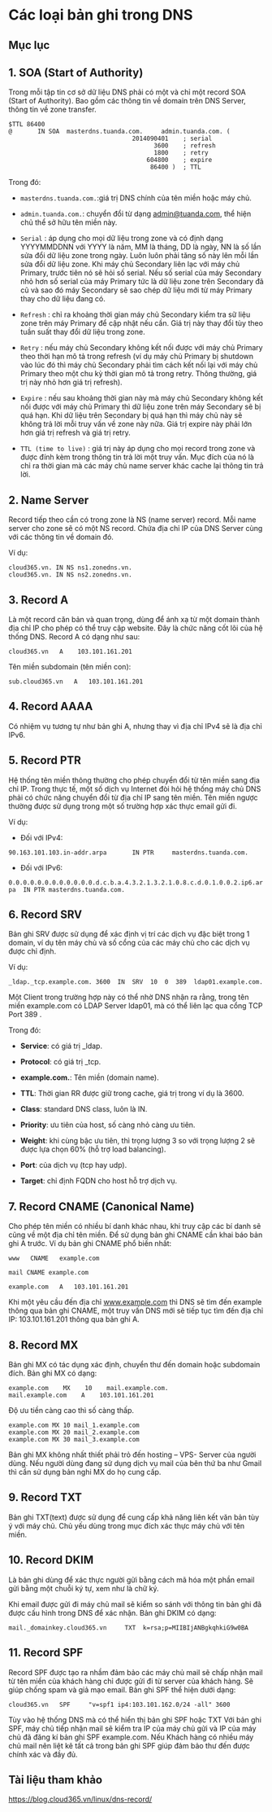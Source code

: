 # Các loại bản ghi trong DNS

## Mục lục

## 1. SOA (Start of Authority)

Trong mỗi tập tin cơ sở dữ liệu DNS phải có một và chỉ một record SOA (Start of Authority). Bao gồm các thông tin về domain trên DNS Server, thông tin về zone transfer.

```
$TTL 86400
@       IN SOA  masterdns.tuanda.com.     admin.tuanda.com. (
                                  2014090401    ; serial
                                        3600    ; refresh
                                        1800    ; retry
                                      604800    ; expire
                                       86400 )  ; TTL
```

Trong đó:

- `masterdns.tuanda.com.`:giá trị DNS chính của tên miền hoặc máy chủ.

- `admin.tuanda.com.`: chuyển đổi từ dạng admin@tuanda.com, thể hiện chủ thể sở hữu tên miền này.

- `Serial` : áp dụng cho mọi dữ liệu trong zone và có định dạng YYYYMMDDNN với YYYY là năm, MM là tháng, DD là ngày, NN là số lần sửa đổi dữ liệu zone trong ngày. Luôn luôn phải tăng số này lên mỗi lần sửa đổi dữ liệu zone. Khi máy chủ Secondary liên lạc với máy chủ Primary, trước tiên nó sẽ hỏi số serial. Nếu số serial của máy Secondary nhỏ hơn số serial của máy Primary tức là dữ liệu zone trên Secondary đã cũ và sao đó máy Secondary sẽ sao chép dữ liệu mới từ máy Primary thay cho dữ liệu đang có.

- `Refresh` : chỉ ra khoảng thời gian máy chủ Secondary kiểm tra sữ liệu zone trên máy Primary để cập nhật nếu cần. Giá trị này thay đổi tùy theo tuần suất thay đổi dữ liệu trong zone.

- `Retry` : nếu máy chủ Secondary không kết nối được với máy chủ Primary theo thời hạn mô tả trong refresh (ví dụ máy chủ Primary bị shutdown vào lúc đó thì máy chủ Secondary phải tìm cách kết nối lại với máy chủ Primary theo một chu kỳ thời gian mô tả trong retry. Thông thường, giá trị này nhỏ hơn giá trị refresh).

- `Expire` : nếu sau khoảng thời gian này mà máy chủ Secondary không kết nối được với máy chủ Primary thì dữ liệu zone trên máy Secondary sẽ bị quá hạn. Khi dữ liệu trên Secondary bị quá hạn thì máy chủ này sẽ không trả lời mỗi truy vấn về zone này nữa. Giá trị expire này phải lớn hơn giá trị refresh và giá trị retry.

- `TTL (time to live)` : giá trị này áp dụng cho mọi record trong zone và được đính kèm trong thông tin trả lời một truy vấn. Mục đích của nó là chỉ ra thời gian mà các máy chủ name server khác cache lại thông tin trả lời.

## 2. Name Server

Record tiếp theo cần có trong zone là NS (name server) record. Mỗi name server cho zone sẽ có một NS record. Chứa địa chỉ IP của DNS Server cùng với các thông tin về domain đó.

Ví dụ:

```
cloud365.vn. IN NS ns1.zonedns.vn.
cloud365.vn. IN NS ns2.zonedns.vn.
```

## 3. Record A

Là một record căn bản và quan trọng, dùng để ánh xạ từ một domain thành địa chỉ IP cho phép có thể truy cập website. Đây là chức năng cốt lõi của hệ thống DNS. Record A có dạng như sau:

`cloud365.vn   A    103.101.161.201`

Tên miền subdomain (tên miền con):

`sub.cloud365.vn   A   103.101.161.201`

## 4. Record AAAA

Có nhiệm vụ tương tự như bản ghi A, nhưng thay vì địa chỉ IPv4 sẽ là địa chỉ IPv6.

## 5. Record PTR

Hệ thống tên miền thông thường cho phép chuyển đổi từ tên miền sang địa chỉ IP. Trong thực tế, một số dịch vụ Internet đòi hỏi hệ thống máy chủ DNS phải có chức năng chuyển đổi từ địa chỉ IP sang tên miền. Tên miền ngược thường được sử dụng trong một số trường hợp xác thực email gửi đi.

Ví dụ:

- Đối với IPv4:

`90.163.101.103.in-addr.arpa       IN PTR     masterdns.tuanda.com.`

- Đối với IPv6:

`0.0.0.0.0.0.0.0.0.0.0.0.d.c.b.a.4.3.2.1.3.2.1.0.8.c.d.0.1.0.0.2.ip6.arpa  IN PTR masterdns.tuanda.com.`

## 6. Record SRV

Bản ghi SRV được sử dụng để xác định vị trí các dịch vụ đặc biệt trong 1 domain, ví dụ tên máy chủ và số cổng của các máy chủ cho các dịch vụ được chỉ định.

Ví dụ: 

`_ldap._tcp.example.com. 3600  IN  SRV  10  0  389  ldap01.example.com.`

Một Client trong trường hợp này có thể nhờ DNS nhận ra rằng, trong tên miền example.com có LDAP Server ldap01, mà có thể liên lạc qua cổng TCP Port 389 .

Trong đó:

- **Service**: có giá trị _ldap.

- **Protocol**: có giá trị  _tcp.

- **example.com.**: Tên miền (domain name).

- **TTL**: Thời gian RR được giữ trong cache, giá trị trong ví dụ là 3600.

- **Class**: standard DNS class, luôn là IN.

- **Priority**: ưu tiên của host, số càng nhỏ càng ưu tiên.

- **Weight**: khi cùng bậc ưu tiên, thì trọng lượng 3 so với trọng lượng 2 sẽ được lựa chọn 60% (hỗ trợ load balancing).

- **Port**: của dịch vụ (tcp hay udp).

- **Target**: chỉ định FQDN cho host hỗ trợ dịch vụ.

## 7. Record CNAME (Canonical Name)

Cho phép tên miền có nhiều bí danh khác nhau, khi truy cập các bí danh sẽ cũng về một địa chỉ tên miền. Để sử dụng bản ghi CNAME cần khai báo bản ghi A trước. Ví dụ bản ghi CNAME phổ biến nhất:

```
www   CNAME   example.com

mail CNAME example.com

example.com   A   103.101.161.201
```

Khi một yêu cầu đến địa chỉ www.example.com thì DNS sẽ tìm đến example thông qua bản ghi CNAME, một truy vấn DNS mới sẽ tiếp tục tìm đến địa chỉ IP: 103.101.161.201 thông qua bản ghi A.

## 8. Record MX

Bản ghi MX có tác dụng xác định, chuyển thư đến domain hoặc subdomain đích. Bản ghi MX có dạng:

```
example.com    MX    10    mail.example.com.
mail.example.com    A    103.101.161.201
```

Độ ưu tiền càng cao thì số càng thấp.

```
example.com MX 10 mail_1.example.com
example.com MX 20 mail_2.example.com
example.com MX 30 mail_3.example.com
```

Bản ghi MX không nhất thiết phải trỏ đến hosting – VPS- Server của người dùng. Nếu người dùng đang sử dụng dịch vụ mail của bên thứ ba như Gmail thì cần sử dụng bản nghi MX do họ cung cấp.

## 9. Record TXT

Bản ghi TXT(text) được sử dụng để cung cấp khả năng liên kết văn bản tùy ý với máy chủ. Chủ yếu dùng trong mục đích xác thực máy chủ với tên miền.

## 10. Record DKIM

Là bản ghi dùng để xác thực người gửi bằng cách mã hóa một phần email gửi bằng một chuỗi ký tự, xem như là chữ ký.

Khi email được gửi đi máy chủ mail sẽ kiểm so sánh với thông tin bản ghi đã được cấu hình trong DNS để xác nhận. Bản ghi DKIM có dạng:

`mail._domainkey.cloud365.vn     TXT  k=rsa;p=MIIBIjANBgkqhkiG9w0BA`

## 11. Record SPF

Record SPF được tạo ra nhầm đảm bảo các máy chủ mail sẽ chấp nhận mail từ tên miền của khách hàng chỉ được gửi đi từ server của khách hàng. Sẽ giúp chống spam và giả mạo email. Bản ghi SPF thể hiện dưới dạng:

`cloud365.vn   SPF     "v=spf1 ip4:103.101.162.0/24 -all" 3600`

Tùy vào hệ thống DNS mà có thể hiển thị bản ghi SPF hoặc TXT Với bản ghi SPF, máy chủ tiếp nhận mail sẽ kiểm tra IP của máy chủ gửi và IP của máy chủ đã đăng kí bản ghi SPF example.com. Nếu Khách hàng có nhiều máy chủ mail nên liệt kê tất cả trong bản ghi SPF giúp đảm bảo thư đến được chính xác và đầy đủ.

## Tài liệu tham khảo

https://blog.cloud365.vn/linux/dns-record/